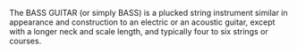 The BASS GUITAR (or simply BASS) is a plucked string instrument similar in appearance and construction to an electric or an acoustic guitar, except with a longer neck and scale length, and typically four to six strings or courses.

